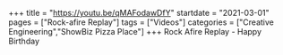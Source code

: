 +++
title = "https://youtu.be/qMAFodawDfY"
startdate = "2021-03-01"
pages = ["Rock-afire Replay"]
tags = ["Videos"]
categories = ["Creative Engineering","ShowBiz Pizza Place"]
+++
Rock Afire Replay - Happy Birthday
